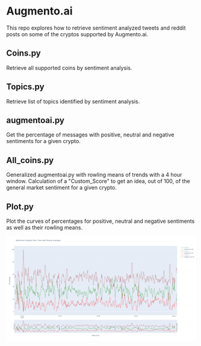 # Augmento.ai

This repo explores how to retrieve sentiment analyzed tweets and reddit posts on some of the cryptos supported by Augmento.ai.

## Coins.py

Retrieve all supported coins by sentiment analysis.

## Topics.py

Retrieve list of topics identified by sentiment analysis.

## augmentoai.py

Get the percentage of messages with positive, neutral and negative sentiments for a given crypto.

## All_coins.py

Generalized augmentoai.py with rowling means of trends with a 4 hour window. Calculation of a "Custom_Score" to get an idea, out of 100, of the general market sentiment for a given crypto.

## Plot.py

Plot the curves of percentages for positive, neutral and negative sentiments as well as their rowling means.

![](./ETH.png)
